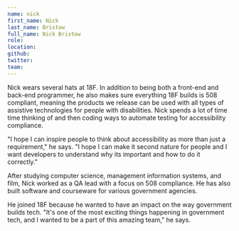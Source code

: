 ```yaml
---
name: nick
first_name: Nick
last_name: Bristow
full_name: Nick Bristow
role:
location:
github:
twitter:
team:
---
```


Nick wears several hats at 18F. In addition to being both a front-end and back-end programmer, he also makes sure everything 18F builds is 508 compliant, meaning the products we release can be used with all types of assistive technologies for people with disabilities. Nick spends a lot of time time thinking of and then coding ways to automate testing for accessibility compliance.

"I hope I can inspire people to think about accessibility as more than just a requirement," he says. "I hope I can make it second nature for people and I want developers to understand why its important and how to do it correctly."

After studying computer science, management information systems, and film, Nick worked as a QA lead with a focus on 508 compliance. He has also built software and courseware for various government agencies.

He joined 18F because he wanted to have an impact on the way government builds tech. "It's one of the most exciting things happening in government tech, and I wanted to be a part of this amazing team," he says.

